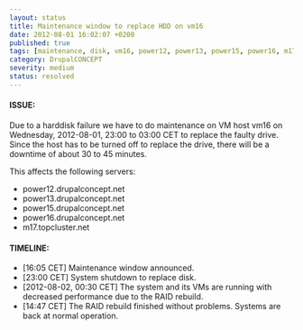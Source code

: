 ```yaml
---
layout: status
title: Maintenance window to replace HDD on vm16
date: 2012-08-01 16:02:07 +0200
published: true
tags: [maintenance, disk, vm16, power12, power13, power15, power16, m17]
category: DrupalCONCEPT
severity: medium
status: resolved
---
```


#### ISSUE:

Due to a harddisk failure we have to do maintenance on VM host vm16 on Wednesday, 2012-08-01, 23:00 to 03:00 CET to replace the faulty drive. Since the host has to be turned off to replace the drive, there will be a downtime of about 30 to 45 minutes.

This affects the following servers:

* power12.drupalconcept.net
* power13.drupalconcept.net
* power15.drupalconcept.net
* power16.drupalconcept.net
* m17.topcluster.net

#### TIMELINE:

* [16:05 CET] Maintenance window announced.
* [23:00 CET] System shutdown to replace disk.
* [2012-08-02, 00:30 CET] The system and its VMs are running with decreased performance due to the RAID rebuild.
* [14:47 CET] The RAID rebuild finished without problems. Systems are back at normal operation.
